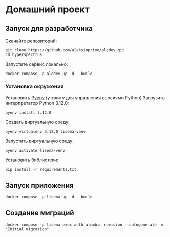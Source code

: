 # Домашний проект

## Запуск для разработчика

Скачайте репозиторий:
```
git clone https://github.com/aleksioprime/aledev.git
cd hyperspectrus
```

Запустите сервис локально:
```
docker-compose -p aledev up -d --build
```

### Установка окружения

Установить [Pyenv](https://github.com/pyenv/pyenv#installation) (утилиту для управления версиями Python)
Загрузить интерпретатор Python 3.12.0:
```
pyenv install 3.12.0
```
Создать виртуальную среду:
```
pyenv virtualenv 3.12.0 lisema-venv
```
Запустить виртуальную среду:
```
pyenv activate lisema-venv
```
Установить библиотеки:
```
pip install -r requirements.txt
```

## Запуск приложения
```
docker-compose -p lisema up -d --build
```

## Создание миграций
```
docker-compose -p lisema exec auth alembic revision --autogenerate -m "Initial migration"
```